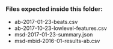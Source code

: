 ### Files expected inside this folder:

* ab-2017-01-23-beats.csv
* ab-2017-10-23-lowlevel-features.csv
* msd-2017-01-23-summary.json
* msd-mbid-2016-01-results-ab.csv

